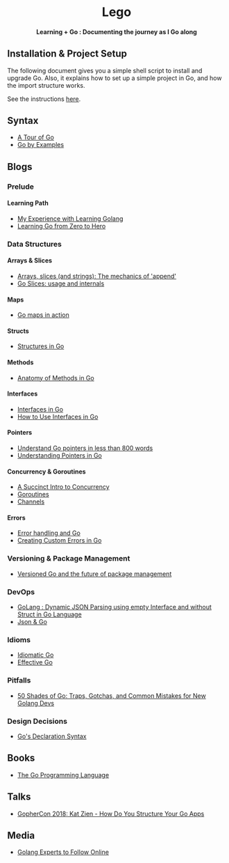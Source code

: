 <div align="center">
<h1> Lego </h1>
<h4> Learning + Go : Documenting the journey as I Go along
</div>

## Installation & Project Setup

The following document gives you a simple shell script to install and upgrade Go. Also, it explains how to set up a simple project in Go, and how the import structure
works.

See the instructions [here](./calc/docs.md).


## Syntax

* [A Tour of Go](https://tour.golang.org/welcome/1)
* [Go by Examples](https://gobyexample.com/)


## Blogs

### Prelude

#### Learning Path

* [My Experience with Learning Golang](https://pmihaylov.com/learning-golang-experience/)
* [Learning Go from Zero to Hero](https://milapneupane.com.np/2019/07/06/learning-golang-from-zero-to-hero/)

### Data Structures

#### Arrays & Slices

* [Arrays, slices (and strings): The mechanics of 'append'](https://blog.golang.org/slices)
* [Go Slices: usage and internals](https://blog.golang.org/slices-intro)

#### Maps

* [Go maps in action](https://blog.golang.org/maps)

#### Structs

* [Structures in Go](https://medium.com/rungo/structures-in-go-76377cc106a2)

#### Methods

* [Anatomy of Methods in Go](https://medium.com/rungo/anatomy-of-methods-in-go-f552aaa8ac4a)

#### Interfaces

* [Interfaces in Go](https://medium.com/rungo/interfaces-in-go-ab1601159b3a)
* [How to Use Interfaces in Go](https://jordanorelli.com/post/32665860244/how-to-use-interfaces-in-go)

#### Pointers

* [Understand Go pointers in less than 800 words](https://dave.cheney.net/2017/04/26/understand-go-pointers-in-less-than-800-words-or-your-money-back])
* [Understanding Pointers in Go](https://www.google.com/amp/s/www.digitalocean.com/community/conceptual_articles/understanding-pointers-in-go.amp)

#### Concurrency & Goroutines

* [A Succinct Intro to Concurrency](https://golangbot.com/concurrency/)
* [Goroutines](https://golangbot.com/goroutines/)
* [Channels](https://golangbot.com/channels/)

#### Errors

* [Error handling and Go](https://blog.golang.org/error-handling-and-go)
* [Creating Custom Errors in Go](https://www.digitalocean.com/community/tutorials/creating-custom-errors-in-go)

### Versioning & Package Management

* [Versioned Go and the future of package management](https://medium.com/blue-harvest-tech-blog/versioned-go-and-the-future-of-package-management-2fe5d56d7699)


### DevOps

* [GoLang : Dynamic JSON Parsing using empty Interface and without Struct in Go Language](https://medium.com/@irshadhasmat/golang-simple-json-parsing-using-empty-interface-and-without-struct-in-go-language-e56d0e69968)
* [Json & Go](https://blog.golang.org/json)

### Idioms

* [Idiomatic Go](https://about.sourcegraph.com/go/idiomatic-go)
* [Effective Go](https://golang.org/doc/effective_go.html)

### Pitfalls

* [50 Shades of Go: Traps, Gotchas, and Common Mistakes for New Golang Devs](http://devs.cloudimmunity.com/gotchas-and-common-mistakes-in-go-golang/)

### Design Decisions

* [Go's Declaration Syntax](https://blog.golang.org/declaration-syntax)

## Books

* [The Go Programming Language](https://www.goodreads.com/book/show/25080953-the-go-programming-language)

## Talks

* [GopherCon 2018: Kat Zien - How Do You Structure Your Go Apps](https://www.youtube.com/watch?v=oL6JBUk6tj0)

## Media

* [Golang Experts to Follow Online](https://blog.newrelic.com/technology/golang-experts-follow-online/)

